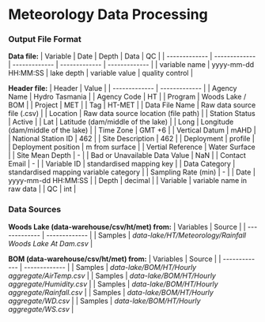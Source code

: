 # Meteorology Data Processing

### Output File Format
**Data file:**
| Variable  | Date | Depth | Data | QC |
| ------------- | ------------- | ------------- | ------------- | ------------- |
| variable name | yyyy-mm-dd HH:MM:SS | lake depth | variable value | quality control |

**Header file:**
| Header | Value |
| ------------- | ------------- |
| Agency Name | Hydro Tasmania |
| Agency Code | HT |
| Program | Woods Lake / BOM |
| Project | MET |
| Tag | HT-MET |
| Data File Name | Raw data source file (.csv) |
| Location | Raw data source location (file path) |
| Station Status | Active |
| Lat | Latitude (dam/middle of the lake) |
| Long | Longitude (dam/middle of the lake) |
| Time Zone | GMT +6 |
| Vertical Datum | mAHD |
| National Station ID | 462 |
| Site Description | 462 |
| Deployment | profile |
| Deployment position | m from surface |
| Vertial Reference | Water Surface |
| Site Mean Depth | - |
| Bad or Unavailable Data Value | NaN |
| Contact Email | - |
| Variable ID | standardised mapping key |
| Data Category | standardised mapping variable category |
| Sampling Rate (min) | - |
| Date | yyyy-mm-dd HH:MM:SS |
| Depth | decimal |
| Variable | variable name in raw data |
| QC | int |

### Data Sources
**Woods Lake (data-warehouse/csv/ht/met) from:**
| Variables | Source |
| ------------- | ------------- |
| Samples | *data-lake/HT/Meteorology/Rainfall Woods Lake At Dam.csv* |

**BOM (data-warehouse/csv/ht/met) from:**
| Variables | Source |
| ------------- | ------------- |
| Samples | *data-lake/BOM/HT/Hourly aggregate/AirTemp.csv* |
| Samples | *data-lake/BOM/HT/Hourly aggregate/Humidity.csv* |
| Samples | *data-lake/BOM/HT/Hourly aggregate/Rainfall.csv* |
| Samples | *data-lake/BOM/HT/Hourly aggregate/WD.csv* |
| Samples | *data-lake/BOM/HT/Hourly aggregate/WS.csv* |

